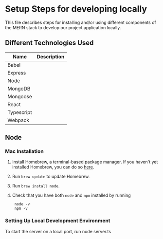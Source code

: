 # **Setup Steps for developing locally**

This file describes steps for installing and/or using different components of
the MERN stack to develop our project application locally.

## **Different Technologies Used**
Name | Description
--- | ---
Babel | 
Express | 
Node | 
MongoDB | 
Mongoose | 
React | 
Typescript | 
Webpack | 

## **Node**

### **Mac Installation**

1. Install Homebrew, a terminal-based package manager. If you haven't yet
    installed Homebrew, you can do so [here](https://brew.sh/).
2. Run `brew update` to update Homebrew.
3. Run `brew install node`.
4. Check that you have both `node` and `npm` installed by running

        node -v
        npm -v

### **Setting Up Local Development Environment**

To start the server on a local port, run
        node server.ts
